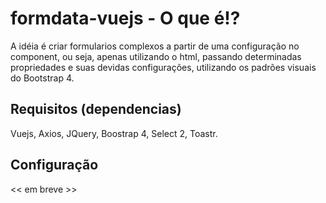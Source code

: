 # formdata-vuejs - O que é!?

A idéia é criar formularios complexos a partir de uma configuração no component, ou seja, apenas utilizando o html, passando determinadas propriedades e suas devidas configurações, utilizando os padrões visuais do Bootstrap 4.

## Requisitos (dependencias)

Vuejs,
Axios,
JQuery,
Boostrap 4,
Select 2,
Toastr.

## Configuração

<< em breve >>